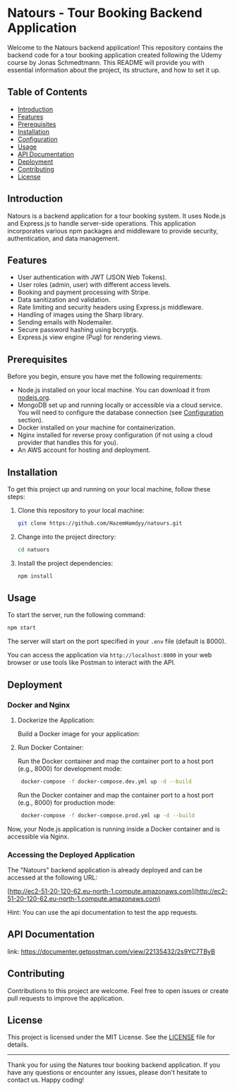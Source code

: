 # Natours - Tour Booking Backend Application

Welcome to the Natours backend application! This repository contains the backend code for a tour booking application created following the Udemy course by Jonas Schmedtmann. This README will provide you with essential information about the project, its structure, and how to set it up.

## Table of Contents

- [Introduction](#introduction)
- [Features](#features)
- [Prerequisites](#prerequisites)
- [Installation](#installation)
- [Configuration](#configuration)
- [Usage](#usage)
- [API Documentation](#api-documentation)
- [Deployment](#deployment)
- [Contributing](#contributing)
- [License](#license)

## Introduction

Natours is a backend application for a tour booking system. It uses Node.js and Express.js to handle server-side operations. This application incorporates various npm packages and middleware to provide security, authentication, and data management.

## Features

- User authentication with JWT (JSON Web Tokens).
- User roles (admin, user) with different access levels.
- Booking and payment processing with Stripe.
- Data sanitization and validation.
- Rate limiting and security headers using Express.js middleware.
- Handling of images using the Sharp library.
- Sending emails with Nodemailer.
- Secure password hashing using bcryptjs.
- Express.js view engine (Pug) for rendering views.

## Prerequisites

Before you begin, ensure you have met the following requirements:

- Node.js installed on your local machine. You can download it from [nodejs.org](https://nodejs.org/).
- MongoDB set up and running locally or accessible via a cloud service. You will need to configure the database connection (see [Configuration](#configuration) section).
- Docker installed on your machine for containerization.
- Nginx installed for reverse proxy configuration (if not using a cloud provider that handles this for you).
- An AWS account for hosting and deployment.

## Installation

To get this project up and running on your local machine, follow these steps:

1. Clone this repository to your local machine:

   ```bash
   git clone https://github.com/HazemHamdyy/natours.git
   ```

2. Change into the project directory:

   ```bash
   cd natuors
   ```

3. Install the project dependencies:

   ```bash
   npm install
   ```



## Usage

To start the server, run the following command:

```bash
npm start
```

The server will start on the port specified in your `.env` file (default is 8000).

You can access the application via `http://localhost:8000` in your web browser or use tools like Postman to interact with the API.

## Deployment

### Docker and Nginx

1. Dockerize the Application:

   Build a Docker image for your application:

   

2. Run Docker Container:

   Run the Docker container and map the container port to a host port (e.g., 8000) for development mode:

   ```bash
    docker-compose -f docker-compose.dev.yml up -d --build
   ```

    Run the Docker container and map the container port to a host port (e.g., 8000) for production mode:

   ```bash
    docker-compose -f docker-compose.prod.yml up -d --build
   ```




Now, your Node.js application is running inside a Docker container and is accessible via Nginx.



### Accessing the Deployed Application

The "Natours" backend application is already deployed and can be accessed at the following URL:

[http://ec2-51-20-120-62.eu-north-1.compute.amazonaws.com](http://ec2-51-20-120-62.eu-north-1.compute.amazonaws.com)

Hint: You can use the api documentation to test the app requests.

## API Documentation

link: https://documenter.getpostman.com/view/22135432/2s9YC7TByB

## Contributing

Contributions to this project are welcome. Feel free to open issues or create pull requests to improve the application.

## License

This project is licensed under the MIT License. See the [LICENSE](LICENSE) file for details.

---

Thank you for using the Natures tour booking backend application. If you have any questions or encounter any issues, please don't hesitate to contact us. Happy coding!
